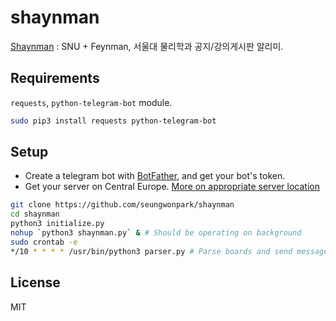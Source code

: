 # shaynman
[Shaynman](http://t.me/ShaynmanBot) : SNU + Feynman, 서울대 물리학과 공지/강의게시판 알리미.

## Requirements
`requests`, `python-telegram-bot` module.
```bash
sudo pip3 install requests python-telegram-bot
```

## Setup
- Create a telegram bot with [BotFather](http://t.me/BotFather), and get your bot's token.
- Get your server on Central Europe. [More on appropriate server location](https://github.com/python-telegram-bot/python-telegram-bot/wiki/Performance-Optimizations#server-location)

```bash
git clone https://github.com/seungwonpark/shaynman
cd shaynman
python3 initialize.py
nohup `python3 shaynman.py` & # Should be operating on background
sudo crontab -e
*/10 * * * * /usr/bin/python3 parser.py # Parse boards and send messages for every 10 minutes.
```

## License
MIT
